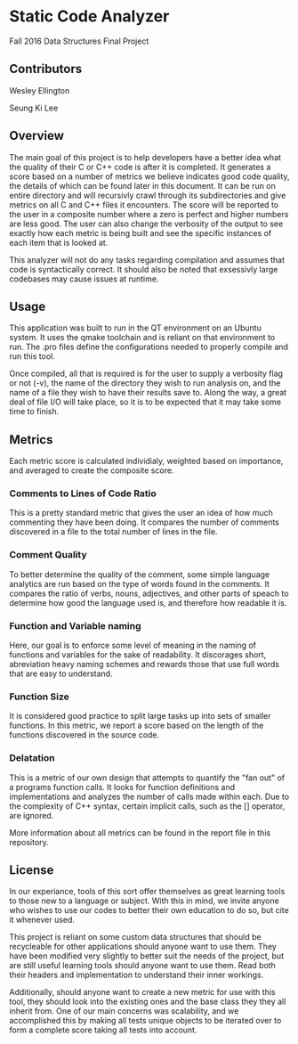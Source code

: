 # Static Code Analyzer
Fall 2016 Data Structures Final Project

## Contributors 
Wesley Ellington

Seung Ki Lee

## Overview
The main goal of this project is to help developers have a better idea what the quality of their C or C++ code is after it is completed. It generates a score based on a number of metrics we believe indicates good code quality, the details of which can be found later in this document. It can be run on entire directory and will recursivly crawl through its subdirectories and give metrics on all C and C++ files it encounters. The score will be reported to the user in a composite number where a zero is perfect and higher numbers are less good. The user can also change the verbosity of the output to see exactly how each metric is being built and see the specific instances of each item that is looked at.

This analyzer will not do any tasks regarding compilation and assumes that code is syntactically correct. It should also be noted that exsessivly large codebases may cause issues at runtime. 

## Usage
This application was built to run in the QT environment on an Ubuntu system. It uses the qmake toolchain and is reliant on
that environment to run. The .pro files define the configurations needed to properly compile and run this tool. 

Once compiled, all that is required is for the user to supply a verbosity flag  or not (-v), the name of the directory they
wish to run analysis on, and the name of a file they wish to have their results save to. Along the way, a great deal of file I/O will take place, so it is to be expected that it may take some time to finish.

## Metrics

Each metric score is calculated individialy, weighted based on importance, and averaged to create the composite score.

### Comments to Lines of Code Ratio
This is a pretty standard metric that gives the user an idea of how much commenting they have been doing. It compares the
number of comments discovered in a file to the total number of lines in the file.

### Comment Quality
To better determine the quality of the comment, some simple language analytics are run based on the type of words found in the
comments. It compares the ratio of verbs, nouns, adjectives, and other parts of speach to determine how good the language used
is, and therefore how readable it is.

### Function and Variable naming
Here, our goal is to enforce some level of meaning in the naming of functions and variables for the sake of readability. It discorages short, abreviation heavy naming schemes and rewards those that use full words that are easy to understand.

### Function Size
It is considered good practice to split large tasks up into sets of smaller functions. In this metric, we report a score based
on the length of the functions discovered in the source code. 

### Delatation
This is a metric of our own design that attempts to quantify the "fan out" of a programs function calls. It looks for function
definitions and implementations and analyzes the number of calls made within each. Due to the complexity of C++ syntax, certain implicit calls, such as the [] operator, are ignored.

More information about all metrics can be found in the report file in this repository.

## License
In our experiance, tools of this sort offer themselves as great learning tools to those new to a language or subject. With
this in mind, we invite anyone who wishes to use our codes to better their own education to do so, but cite it whenever used.

This project is reliant on some custom data structures that should be recycleable for other applications should anyone want to
use them. They have been modified very slightly to better suit the needs of the project, but are still useful learning tools
should anyone want to use them. Read both their headers and implementation to understand their inner workings.

Additionally, should anyone want to create a new metric for use with this tool, they should look into the existing ones and 
the base class they they all inherit from. One of our main concerns was scalability, and we accomplished this by making all 
tests unique objects to be iterated over to form a complete score taking all tests into account.
